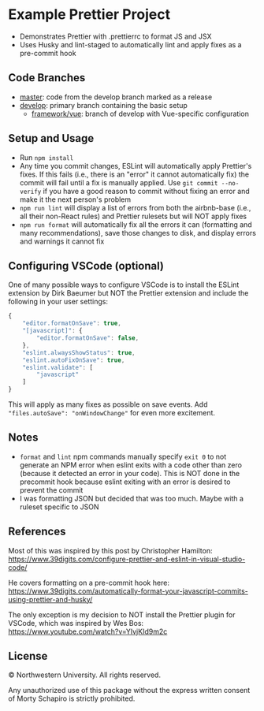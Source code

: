 # Example Prettier Project

* Demonstrates Prettier with .prettierrc to format JS and JSX
* Uses Husky and lint-staged to automatically lint and apply fixes as a pre-commit hook


## Code Branches

* [master](https://github.com/nullfame/hello-prettier/tree/master): code from the develop branch marked as a release
* [develop](https://github.com/nullfame/hello-prettier/tree/develop): primary branch containing the basic setup
  * [framework/vue](https://github.com/nullfame/hello-prettier/tree/framework/vue): branch of develop with Vue-specific configuration


## Setup and Usage

* Run `npm install`
* Any time you commit changes, ESLint will automatically apply Prettier's fixes.  If this fails (i.e., there is an "error" it cannot automatically fix) the commit will fail until a fix is manually applied.  Use `git commit --no-verify` if you have a good reason to commit without fixing an error and make it the next person's problem
* `npm run lint` will display a list of errors from both the airbnb-base (i.e., all their non-React rules) and Prettier rulesets but will NOT apply fixes
* `npm run format` will automatically fix all the errors it can (formatting and many recommendations), save those changes to disk, and display errors and warnings it cannot fix


## Configuring VSCode (optional)

One of many possible ways to configure VSCode is to install the ESLint extension by Dirk Baeumer but NOT the Prettier extension and include the following in your user settings:

```javascript
{
    "editor.formatOnSave": true,
    "[javascript]": {
        "editor.formatOnSave": false,
    },
    "eslint.alwaysShowStatus": true,
    "eslint.autoFixOnSave": true,
    "eslint.validate": [
        "javascript"
    ]
}
```

This will apply as many fixes as possible on save events.  Add `"files.autoSave": "onWindowChange"` for even more excitement.


## Notes

* `format` and `lint` npm commands manually specify `exit 0` to not generate an NPM error when eslint exits with a code other than zero (because it detected an error in your code).  This is NOT done in the precommit hook because eslint exiting with an error is desired to prevent the commit
* I was formatting JSON but decided that was too much.  Maybe with a ruleset specific to JSON


## References 

Most of this was inspired by this post by Christopher Hamilton:<br>
<https://www.39digits.com/configure-prettier-and-eslint-in-visual-studio-code/>

He covers formatting on a pre-commit hook here:<br>
<https://www.39digits.com/automatically-format-your-javascript-commits-using-prettier-and-husky/>

The only exception is my decision to NOT install the Prettier plugin for VSCode, which was inspired by Wes Bos:<br>
<https://www.youtube.com/watch?v=YIvjKId9m2c>


## License

&copy; Northwestern University.  All rights reserved.

Any unauthorized use of this package 
without the express written consent of Morty Schapiro 
is strictly prohibited.
